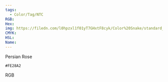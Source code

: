 ```yaml
---
tags:
  - Color/Tag/NTC
RGB:
Hex:
img: https://filedn.com/l0hpzxl1f01yT7GHxtF8cyk/Color%20Snake/standard_csv_to_svg/%23/FE28A2.svg
CMYK:
HSL:
Name:
---
```

Persian Rose
```palette
#FE28A2
```
RGB
